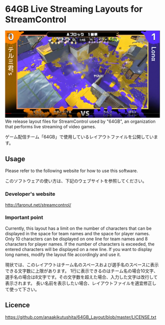 

64GB Live Streaming Layouts for StreamControl
====

![Usage image](./readme_images/desc.png)
We release layout files for StreamControl used by "64GB", an organization that performs live streaming of video games.

ゲーム配信チーム「64GB」で使用しているレイアウトファイルを公開しています。

## Usage
Please refer to the following website for how to use this software.

このソフトウェアの使い方は、下記のウェブサイトを参照してください。

### Developer's website
http://farpnut.net/streamcontrol/

### Important point
Currently, this layout has a limit on the number of characters that can be displayed in the space for team names and the space for player names.
Only 10 characters can be displayed on one line for team names and 8 characters for player names. If the number of characters is exceeded, the entered characters will be displayed on a new line.
If you want to display long names, modify the layout file accordingly and use it.

現状では、このレイアウトはチーム名のスペースおよび選手名のスペースに表示できる文字数に上限があります。
1行に表示できるのはチーム名の場合10文字、選手名の場合は8文字です。その文字数を超えた場合、入力した文字は改行して表示されます。
長い名前を表示したい場合、レイアウトファイルを適宜修正して使って下さい。

## Licence
https://github.com/anaakikutushita/64GB_Layout/blob/master/LICENSE.txt
